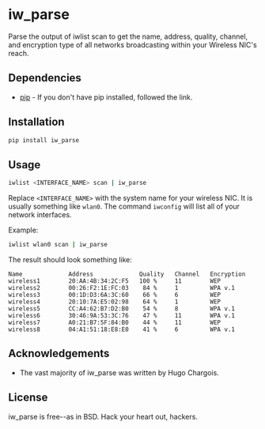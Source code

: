 iw_parse
========

Parse the output of iwlist scan to get the name, address, quality, channel, and encryption type of all networks broadcasting within your Wireless NIC's reach.

Dependencies
------------

* [pip](http://www.pip-installer.org/en/latest/installing.html "pip installation guide") - If you don't have pip installed, followed the link.


Installation
------------

```bash
pip install iw_parse
```

Usage
-----

```bash
iwlist <INTERFACE_NAME> scan | iw_parse
```

Replace `<INTERFACE_NAME>` with the system name for your wireless NIC. It is usually something like `wlan0`. The command `iwconfig` will list all of your network interfaces.

Example:

```bash
iwlist wlan0 scan | iw_parse
```

The result should look something like:

```
Name             Address             Quality   Channel   Encryption
wireless1        20:AA:4B:34:2C:F5   100 %     11        WEP
wireless2        00:26:F2:1E:FC:03    84 %     1         WPA v.1
wireless3        00:1D:D3:6A:3C:60    66 %     6         WEP
wireless4        20:10:7A:E5:02:98    64 %     1         WEP
wireless5        CC:A4:62:B7:D2:B0    54 %     8         WPA v.1
wireless6        30:46:9A:53:3C:76    47 %     11        WPA v.1
wireless7        A0:21:B7:5F:84:B0    44 %     11        WEP
wireless8        04:A1:51:18:E8:E0    41 %     6         WPA v.1
```

Acknowledgements
----------------

* The vast majority of iw_parse was written by Hugo Chargois.

License
-------

iw_parse is free--as in BSD. Hack your heart out, hackers.
